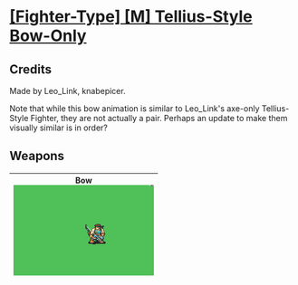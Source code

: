 # [\[Fighter-Type\] \[M\] Tellius-Style Bow-Only](./)
## Credits

Made by Leo_Link, knabepicer.

Note that while this bow animation is similar to Leo_Link's axe-only Tellius-Style Fighter, they are not actually a pair. Perhaps an update to make them visually similar is in order?

## Weapons

| <b>Bow</b><br/><img alt="Bow animation" src="./5.%20Bow/Bow.gif"/> |
| :---: |
